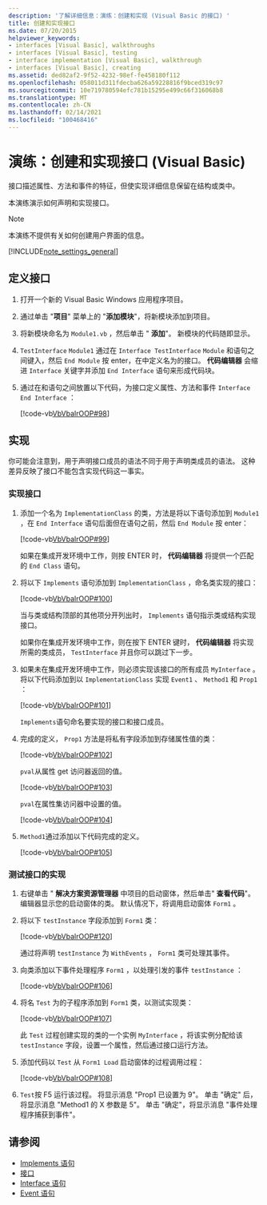 ```yaml
---
description: '了解详细信息：演练：创建和实现 (Visual Basic 的接口) '
title: 创建和实现接口
ms.date: 07/20/2015
helpviewer_keywords:
- interfaces [Visual Basic], walkthroughs
- interfaces [Visual Basic], testing
- interface implementation [Visual Basic], walkthrough
- interfaces [Visual Basic], creating
ms.assetid: ded82af2-9f52-4232-98ef-fe458180f112
ms.openlocfilehash: 058011d311fdecba626a59228816f9bced319c97
ms.sourcegitcommit: 10e719780594efc781b15295e499c66f316068b8
ms.translationtype: MT
ms.contentlocale: zh-CN
ms.lasthandoff: 02/14/2021
ms.locfileid: "100468416"
---
```

# <a name="walkthrough-creating-and-implementing-interfaces-visual-basic"></a>演练：创建和实现接口 (Visual Basic)

接口描述属性、方法和事件的特征，但使实现详细信息保留在结构或类中。  
  
 本演练演示如何声明和实现接口。  
  
> [!NOTE]
> 本演练不提供有关如何创建用户界面的信息。  
  
[!INCLUDE[note_settings_general](~/includes/note-settings-general-md.md)]  
  
## <a name="to-define-an-interface"></a>定义接口
  
1. 打开一个新的 Visual Basic Windows 应用程序项目。  
  
2. 通过单击 "**项目**" 菜单上的 "**添加模块**"，将新模块添加到项目。  
  
3. 将新模块命名为 `Module1.vb` ，然后单击 " **添加**"。 新模块的代码随即显示。  
  
4. `TestInterface` `Module1` 通过在 `Interface TestInterface` `Module` 和语句之间键入，然后 `End Module` 按 enter，在中定义名为的接口。 **代码编辑器** 会缩进 `Interface` 关键字并添加 `End Interface` 语句来形成代码块。  
  
5. 通过在和语句之间放置以下代码，为接口定义属性、方法和事件 `Interface` `End Interface` ：  
  
     [!code-vb[VbVbalrOOP#98](~/samples/snippets/visualbasic/VS_Snippets_VBCSharp/VbVbalrOOP/VB/OOP.vb#98)]
  
## <a name="implementation"></a>实现

 你可能会注意到，用于声明接口成员的语法不同于用于声明类成员的语法。 这种差异反映了接口不能包含实现代码这一事实。  
  
### <a name="to-implement-the-interface"></a>实现接口
  
1. 添加一个名为 `ImplementationClass` 的类，方法是将以下语句添加到 `Module1` ，在 `End Interface` 语句后面但在语句之前，然后 `End Module` 按 enter：  
  
     [!code-vb[VbVbalrOOP#99](~/samples/snippets/visualbasic/VS_Snippets_VBCSharp/VbVbalrOOP/VB/OOP.vb#99)]
  
     如果在集成开发环境中工作，则按 ENTER 时， **代码编辑器** 将提供一个匹配的 `End Class` 语句。  
  
2. 将以下 `Implements` 语句添加到 `ImplementationClass` ，命名类实现的接口：  
  
     [!code-vb[VbVbalrOOP#100](~/samples/snippets/visualbasic/VS_Snippets_VBCSharp/VbVbalrOOP/VB/OOP.vb#100)]
  
     当与类或结构顶部的其他项分开列出时， `Implements` 语句指示类或结构实现接口。  
  
     如果你在集成开发环境中工作，则在按下 ENTER 键时， **代码编辑器** 将实现所需的类成员， `TestInterface` 并且你可以跳过下一步。  
  
3. 如果未在集成开发环境中工作，则必须实现该接口的所有成员 `MyInterface` 。 将以下代码添加到以 `ImplementationClass` 实现 `Event1` 、 `Method1` 和 `Prop1` ：  
  
     [!code-vb[VbVbalrOOP#101](~/samples/snippets/visualbasic/VS_Snippets_VBCSharp/VbVbalrOOP/VB/OOP.vb#101)]
  
     `Implements`语句命名要实现的接口和接口成员。  
  
4. 完成的定义， `Prop1` 方法是将私有字段添加到存储属性值的类：  
  
     [!code-vb[VbVbalrOOP#102](~/samples/snippets/visualbasic/VS_Snippets_VBCSharp/VbVbalrOOP/VB/OOP.vb#102)]
  
     `pval`从属性 get 访问器返回的值。  
  
     [!code-vb[VbVbalrOOP#103](~/samples/snippets/visualbasic/VS_Snippets_VBCSharp/VbVbalrOOP/VB/OOP.vb#103)]
  
     `pval`在属性集访问器中设置的值。  
  
     [!code-vb[VbVbalrOOP#104](~/samples/snippets/visualbasic/VS_Snippets_VBCSharp/VbVbalrOOP/VB/OOP.vb#104)]
  
5. `Method1`通过添加以下代码完成的定义。  
  
     [!code-vb[VbVbalrOOP#105](~/samples/snippets/visualbasic/VS_Snippets_VBCSharp/VbVbalrOOP/VB/OOP.vb#105)]
  
### <a name="to-test-the-implementation-of-the-interface"></a>测试接口的实现
  
1. 右键单击 " **解决方案资源管理器** 中项目的启动窗体，然后单击" **查看代码**"。 编辑器显示您的启动窗体的类。 默认情况下，将调用启动窗体 `Form1` 。  
  
2. 将以下 `testInstance` 字段添加到 `Form1` 类：  
  
     [!code-vb[VbVbalrOOP#120](~/samples/snippets/visualbasic/VS_Snippets_VBCSharp/VbVbalrOOP/VB/OOP.vb#120)]
  
     通过将声明 `testInstance` 为 `WithEvents` ， `Form1` 类可处理其事件。  
  
3. 向类添加以下事件处理程序 `Form1` ，以处理引发的事件 `testInstance` ：  
  
     [!code-vb[VbVbalrOOP#106](~/samples/snippets/visualbasic/VS_Snippets_VBCSharp/VbVbalrOOP/VB/OOP.vb#106)]
  
4. 将名 `Test` 为的子程序添加到 `Form1` 类，以测试实现类：  
  
     [!code-vb[VbVbalrOOP#107](~/samples/snippets/visualbasic/VS_Snippets_VBCSharp/VbVbalrOOP/VB/OOP.vb#107)]
  
     此 `Test` 过程创建实现的类的一个实例 `MyInterface` ，将该实例分配给该 `testInstance` 字段，设置一个属性，然后通过接口运行方法。  
  
5. 添加代码以 `Test` 从 `Form1 Load` 启动窗体的过程调用过程：  
  
     [!code-vb[VbVbalrOOP#108](~/samples/snippets/visualbasic/VS_Snippets_VBCSharp/VbVbalrOOP/VB/OOP.vb#108)]
  
6. `Test`按 F5 运行该过程。 将显示消息 "Prop1 已设置为 9"。 单击 "确定" 后，将显示消息 "Method1 的 X 参数是 5"。 单击 "确定"，将显示消息 "事件处理程序捕获到事件"。  
  
## <a name="see-also"></a>请参阅

- [Implements 语句](../../../language-reference/statements/implements-statement.md)
- [接口](index.md)
- [Interface 语句](../../../language-reference/statements/interface-statement.md)
- [Event 语句](../../../language-reference/statements/event-statement.md)
